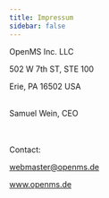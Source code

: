 ```yaml
---
title: Impressum
sidebar: false
---
```


OpenMS Inc. LLC

502 W 7th ST, STE 100

Erie, PA 16502 USA

<br>
Samuel Wein, CEO

<br><br>
Contact:

webmaster@openms.de

www.openms.de
